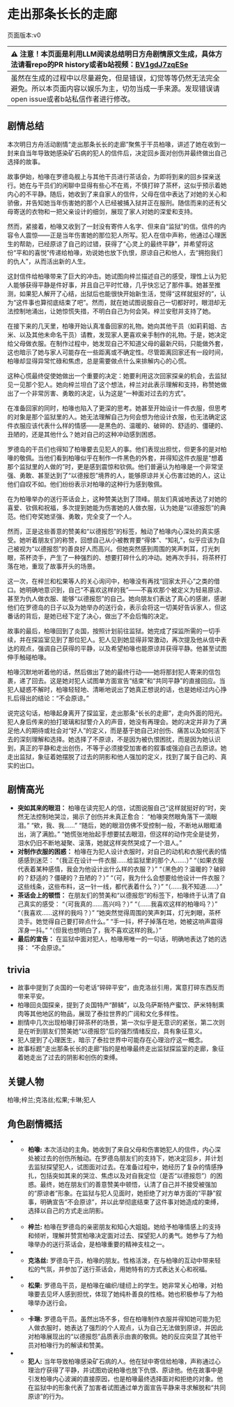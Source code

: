 # 走出那条长长的走廊
页面版本:v0
 

| :warning: 注意！本页面是利用LLM阅读总结明日方舟剧情原文生成，具体方法请看repo的PR history或者b站视频：[BV1gdJ7zqESe](https://www.bilibili.com/video/BV1gdJ7zqESe/)         |
|:----------------------------|
| 虽然在生成的过程中以尽量避免，但是错误，幻觉等等仍然无法完全避免。所以本页面内容以娱乐为主，切勿当成一手来源。发现错误请open issue或者b站私信作者进行修改。|



## 剧情总结
本次明日方舟活动剧情“走出那条长长的走廊”聚焦于干员柏喙，讲述了她在收到一封来自当年导致她感染矿石病的犯人的信件后，决定回乡面对创伤并最终做出自己选择的故事。

故事伊始，柏喙在罗德岛舰上与其他干员进行茶话会，为即将到来的回乡探亲送行。她在与干员们的闲聊中显得有些心不在焉，不慎打碎了茶杯，这似乎预示着她内心的不平静。随后，她收到了来自家人的信件，父母在信中表达了对她的关心和骄傲，并告知她当年伤害她的那个人已经被捕入狱并正在服刑。随信而来的还有父母寄送的衣物和一把父亲设计的细剑，展现了家人对她的深爱和支持。

然而，紧接着，柏喙又收到了一封没有寄件人名字、但来自“监狱”的信。信件的内容令人震惊——正是当年伤害她的那位犯人所写。犯人在信中声称，他通过心理医生的帮助，已经原谅了自己的过错，获得了“心灵上的最终平静”，并希望将这份“平和的喜悦”传递给柏喙，劝说她也放下仇恨，原谅自己和他人，去“拥抱我们的仇人”，从而活出新的人生。

这封信件给柏喙带来了巨大的冲击。她试图向梓兰描述自己的感受，理性上认为犯人能够获得平静是件好事，并且自己平时忙碌，几乎快忘记了那件事。她甚至推测，如果犯人解开了心结，出狱后也能很快开始新生活，觉得“这样就挺好的”，认为“这件事也算彻底结束了吧”。然而，就在她试图说服自己一切都好时，眼泪却无法控制地涌出，让她惊慌失措，不明白自己为何会哭。梓兰安慰并支持了她。

在接下来的几天里，柏喙开始认真准备回家的礼物。她向其他干员（如莉莉姐、古米、以及其他未命名干员）请教，发现家人更喜欢亲手制作的礼物。于是，她决定给父母做衣服。在制作过程中，她发现自己不知道父母的最新尺码，只能做外套，这也暗示了她与家人可能存在一些距离或不确定性。尽管距离回家还有一段时间，柏喙却显得异常忙碌和焦虑，总是需要做点什么来排解内心的心慌。

这种心慌最终促使她做出一个重要的决定：她要利用这次回家探亲的机会，去监狱见一见那个犯人。她向梓兰坦白了这个想法，梓兰对此表示理解和支持，称赞她做出了一个非常厉害、勇敢的决定，认为这是“一种面对过去的方式”。

在准备回家的同时，柏喙也陷入了更深的思考。她甚至开始设计一件衣服，但思考的对象是那个监狱里的人。她无法理解自己为何会想为他设计衣服，也无法确定这件衣服应该代表什么样的情感——是黑色的、温暖的、破碎的、舒适的、僵硬的、丑陋的，还是其他什么？她对自己的这种冲动感到困惑。

罗德岛的干员们也得知了柏喙要去见犯人的事。他们表现出担忧，但更多的是对柏喙的敬佩。当他们看到柏喙似乎在制作一件黑色的外套，并得知这件衣服是“想着那个监狱里的人做的”时，更是感到震惊和钦佩。他们普遍认为柏喙是一个非常坚强、勇敢、甚至达到了“以德报怨”境界的人，能够原谅并关心伤害过她的人，这让他们自叹不如。他们纷纷表示对柏喙的这种行为感到敬佩。

在为柏喙举办的送行茶话会上，这种赞美达到了顶峰。朋友们真诚地表达了对她的喜爱、钦佩和祝福，多次提到她能为伤害她的人做衣服，认为她是“以德报怨”的典范。他们夸奖她坚强、勇敢，完全变了一个人。

然而，正是这些善意的赞美和“以德报怨”的标签，触动了柏喙内心深处的真实感受。她听着朋友们的称赞，回想自己从小被教育要“得体”、“知礼”，似乎应该为自己被视为“以德报怨”的善良好人而高兴。但她突然感到周围的笑声刺耳，灯光刺眼，茶杯烫手，产生了一种强烈的、想要打碎什么的冲动。她再次手抖，将茶杯打落在地，重现了故事开头的场景。

这一次，在梓兰和松果等人的关心询问中，柏喙没有再找“回家太开心”之类的借口。她明确地意识到，自己“不喜欢这样的我”——不喜欢那个被定义为轻易原谅、甚至为仇人做衣服、能够“以德报怨”的自己。她向朋友们表达了真心的感谢，感谢他们在罗德岛的日子以及为她举办的送行会，表示会将这一切美好告诉家人，但这番话的背后，是她已经下定了决心，做出了不会后悔的决定。

故事的最后，柏喙回到了炎国，按照计划前往监狱。她完成了探监所需的一切手续，并在探监室见到了那位犯人。犯人见到她显得非常激动，再次提及他从信中表达的观点，强调自己获得的平静，以及希望柏喙也能原谅并获得平静。他甚至试图伸手触碰柏喙。

柏喙沉默地听着他的话，然后做出了她的最终行动——她将那封犯人寄来的信包裹，递了回去。这是她对犯人试图单方面宣告“结束”和“共同平静”的直接回应。当犯人疑惑不解时，柏喙轻轻地、清晰地说出了她真正想说的话，也是她经过内心挣扎后得出的结论：“不会原谅。”

说完这句话，柏喙起身离开了探监室，走出那条“长长的走廊”，走向外面的阳光。犯人身后传来的拍打玻璃和狱警介入的声音，她没有再理会。她的决定并非为了满足他人的期待或社会对“好人”的定义，而是基于她自己对创伤、痛苦以及如何活下去的深刻理解和选择。她选择了不原谅，不是因为被仇恨困扰，而是因为她认识到，真正的平静和走出创伤，不等于必须接受加害者的叙事或强迫自己去原谅。她走出监狱，象征着她摆脱了过去的阴影和他人强加的定义，找到了属于自己的、真实的出口。
## 剧情高光
*   **突如其来的眼泪：** 柏喙在读完犯人的信，试图说服自己“这样就挺好的”时，突然无法控制地哭泣，揭示了创伤并未真正愈合：
    “柏喙突然眼角落下一滴眼泪。”
    “欸，我、我......”
    “随后，她的眼泪仿佛不受控制一般，不断地从眼眶涌出，淌了满脸。”
    “她慌张地抬起手想要拭去眼泪，但这样的动作完全是徒劳，泪水仍旧不断地凝聚、滚落，她就这样突然哭成了一个泪人。”
*   **对制作衣服的困惑：** 柏喙在为犯人设计衣服时，对自己的动机和衣服代表的情感感到迷茫：
    “（我正在设计一件衣服......给监狱里的那个人......）”
    “（如果衣服代表着某种感情，我会为他设计出什么样的衣服？）”
    “（黑色的？温暖的？破碎的？舒适的？僵硬的？丑陋的？）”
    “（可，我为什么会想要给他设计一件衣服？这些线条，这些布料，这一针一线，都代表着什么？）”
    “（......我不知道......）”
*   **茶话会上的顿悟：** 在朋友们的赞美和“以德报怨”的标签下，柏喙终于认清了自己真实的感受：
    “（可我真的......高兴吗？）”
    “（......我喜欢这样的柏喙吗？）”
    “（我喜欢......这样的我吗？）”
    “她突然觉得周围的笑声刺耳，灯光刺眼，茶杯烫手。她觉得自己要打碎点什么。”
    “手一抖，杯子掉落在地，她被这响声震得浑身一抖。”
    “（但我也想明白了，我不喜欢这样的我。）”
*   **最后的宣告：** 在监狱中面对犯人，柏喙用唯一的一句话，明确地表达了她的选择：
    “不会原谅。”
## trivia
*   故事中提到了炎国的一句老话“碎碎平安”，由克洛丝引用，寓意打碎东西反而带来平安。
*   柏喙回炎国探亲，提到了炎国特产“醉鳞”，以及乌萨斯特产蜜饮、萨米特制熏肉等其他地区的物品，展现了泰拉世界的广阔和文化多样性。
*   剧情中几次出现柏喙打碎茶杯的场景，第一次似乎是无意识的紧张，第二次则是在听到朋友们赞美她“以德报怨”后的强烈情绪反应，具有象征意义。
*   犯人提到了心理医生，暗示了泰拉世界中可能存在心理治疗这一概念。
*   故事标题“走出那条长长的走廊”指的是柏喙最终走出监狱探监室的走廊，象征着她走出了过去的阴影和创伤的束缚。
## 关键人物
柏喙;梓兰;克洛丝;松果;卡琳;犯人
## 角色剧情概括
-   *   **柏喙:** 本次活动的主角。她收到了来自父母和伤害她犯人的信件，内心深处被过去的创伤所触动。在罗德岛朋友们的支持下，她决定回乡，并计划去监狱探望犯人，试图面对过去。在准备过程中，她经历了复杂的情感挣扎，包括突如其来的哭泣、焦虑以及对自我定位（是否“以德报怨”）的困惑。最终，她在朋友们的善意赞美中顿悟，认清了自己并不接受被强加的“原谅者”形象。在监狱与犯人见面时，她拒绝了对方单方面的“平静”叙事，明确宣告“不会原谅”，并以此举彻底结束了这件事对她造成的束缚，选择以自己的方式走出阴影。
-   *   **梓兰:** 柏喙在罗德岛的亲密朋友和知心大姐姐。她给予柏喙情感上的支持和倾听，理解并赞赏柏喙决定面对过去、探望犯人的勇气。她参与了为柏喙举办的送行茶话会，是柏喙重要的精神支柱之一。
-   *   **克洛丝:** 罗德岛干员，柏喙的朋友。性格活泼，在与柏喙的互动中带来轻松的气氛，并参加了送行茶话会，用她特有的方式表达关心和祝福。
-   *   **松果:** 罗德岛干员，是柏喙在编织/缝纫上的学生。她非常关心柏喙，对柏喙要去见坏人感到担忧，体现了她纯朴善良的性格。她也积极参与了为柏喙举办送行会。
-   *   **卡琳:** 罗德岛干员。虽然出场不多，但在柏喙制作衣服并得知她可能为犯人做衣服时，她表达了强烈的个人观点，认为自己无法做到原谅，并因此对柏喙展现出的“以德报怨”品质表示由衷的敬佩。她的反应突显了其他干员对柏喙行为的解读和赞美。
-   *   **犯人:** 当年导致柏喙感染矿石病的人。他在狱中寄信给柏喙，声称通过心理治疗获得了平静，并试图劝说柏喙也放下仇恨、原谅他。他在故事中是引发柏喙内心波澜的直接原因，也是柏喙最终选择面对和拒绝的对象。他在监狱中的形象代表了加害者试图通过单方面宣告平静来寻求解脱和“共同原谅”的行为。
